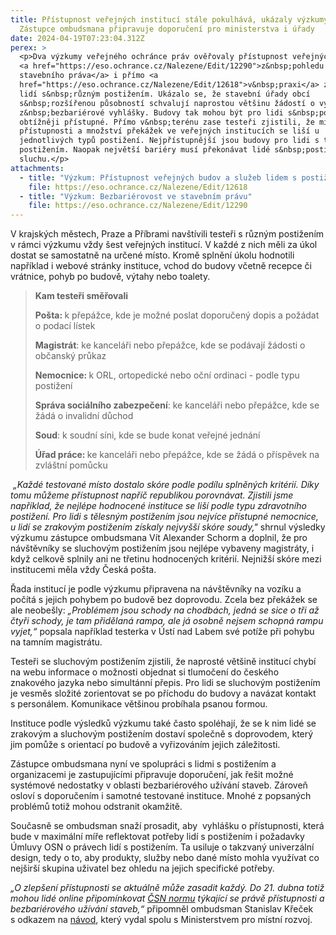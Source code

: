 ```yaml
---
title: Přístupnost veřejných institucí stále pokulhává, ukázaly výzkumy.
  Zástupce ombudsmana připravuje doporučení pro ministerstva i úřady
date: 2024-04-19T07:23:04.312Z
perex: >
  <p>Dva výzkumy veřejného ochránce práv ověřovaly přístupnost veřejných budov
  <a href="https://eso.ochrance.cz/Nalezene/Edit/12290">z&nbsp;pohledu
  stavebního práva</a> i přímo <a
  href="https://eso.ochrance.cz/Nalezene/Edit/12618">v&nbsp;praxi</a> za pomoci
  lidí s&nbsp;různým postižením. Ukázalo se, že stavební úřady obcí
  s&nbsp;rozšířenou působností schvalují naprostou většinu žádostí o výjimky
  z&nbsp;bezbariérové vyhlášky. Budovy tak mohou být pro lidi s&nbsp;postižením
  obtížněji přístupné. Přímo v&nbsp;terénu zase testeři zjistili, že míra
  přístupnosti a množství překážek ve veřejných institucích se liší u
  jednotlivých typů postižení. Nejpřístupnější jsou budovy pro lidi s tělesným
  postižením. Naopak největší bariéry musí překonávat lidé s&nbsp;postižením
  sluchu.</p>
attachments:
  - title: "Výzkum: Přístupnost veřejných budov a služeb lidem s postižením "
    file: https://eso.ochrance.cz/Nalezene/Edit/12618
  - title: "Výzkum: Bezbariérovost ve stavebním právu"
    file: https://eso.ochrance.cz/Nalezene/Edit/12290
---
```

<p>V&nbsp;krajských městech, Praze a Příbrami navštívili testeři s&nbsp;různým postižením v&nbsp;rámci výzkumu vždy šest veřejných institucí. V&nbsp;každé z nich měli za úkol dostat se samostatně na určené místo. Kromě splnění úkolu hodnotili například i webové stránky instituce, vchod do budovy včetně recepce či vrátnice, pohyb po budově, výtahy nebo toalety.</p>

<blockquote>
<p><strong>Kam testeři směřovali</strong></p>

<p><strong>Pošta: </strong>k přepážce, kde je možné poslat doporučený dopis a požádat o podací lístek</p>

<p><strong>Magistrát</strong>: ke kanceláři nebo přepážce, kde se podávají žádosti o občanský průkaz</p>

<p><strong>Nemocnice: </strong>k ORL, ortopedické nebo oční ordinaci - podle typu postižení</p>

<p><strong>Správa sociálního zabezpečení</strong>: ke kanceláři nebo přepážce, kde se žádá o invalidní důchod</p>

<p><strong>Soud</strong>: k soudní síni, kde se bude konat veřejné jednání</p>

<p><strong>Úřad práce: </strong>ke kanceláři nebo přepážce, kde se žádá o příspěvek na zvláštní pomůcku</p>
</blockquote>

<p><em>&nbsp;&bdquo;Každé testované místo dostalo skóre podle podílu splněných kritérií. Díky tomu můžeme přístupnost napříč republikou porovnávat. Zjistili jsme například, že nejlépe hodnocené instituce se liší podle typu zdravotního postižení. Pro lidi s tělesným postižením jsou nejvíce přístupné nemocnice, u lidí se zrakovým postižením získaly nejvyšší skóre soudy,&quot; </em>shrnul výsledky výzkumu zástupce ombudsmana Vít Alexander Schorm a doplnil, že pro návštěvníky se sluchovým postižením jsou nejlépe vybaveny magistráty, i když celkově splnily ani ne třetinu hodnocených kritérií. Nejnižší skóre mezi institucemi měla vždy Česká pošta.</p>

<p>Řada institucí je podle výzkumu připravena na návštěvníky na vozíku a počítá s jejich pohybem po budově bez doprovodu. Zcela bez překážek se ale neobešly:<em> &bdquo;Problémem jsou schody na chodbách, jedná se sice o tři až čtyři schody, je tam přidělaná rampa, ale já osobně nejsem schopná rampu vyjet,&ldquo; </em>popsala například testerka v Ústí nad Labem své potíže při pohybu na tamním magistrátu.</p>

<p>Testeři se sluchovým postižením zjistili, že naprosté většině institucí chybí na webu informace o možnosti objednat si tlumočení do českého znakového jazyka nebo simultánní přepis. Pro lidi se sluchovým postižením je vesměs složité zorientovat se po příchodu do budovy a navázat kontakt s&nbsp;personálem. Komunikace většinou probíhala psanou formou.</p>

<p>Instituce podle výsledků výzkumu také často spoléhají, že se k nim lidé se zrakovým a sluchovým postižením dostaví společně s doprovodem, který jim pomůže s orientací po budově a vyřizováním jejich záležitosti.</p>

<p>Zástupce ombudsmana nyní ve spolupráci s lidmi s postižením a organizacemi je zastupujícími připravuje doporučení, jak řešit možné systémové nedostatky v oblasti bezbariérového užívání staveb. Zároveň osloví s doporučením i samotné testované instituce. Mnohé z popsaných problémů totiž mohou odstranit okamžitě.</p>

<p>Současně se ombudsman snaží prosadit, aby &nbsp;vyhlášku o přístupnosti, která bude v&nbsp;maximální míře reflektovat potřeby lidí s&nbsp;postižením i požadavky Úmluvy OSN o právech lidí s postižením. Ta usiluje o takzvaný univerzální design, tedy o to, aby produkty, služby nebo dané místo mohla využívat co nejširší skupina uživatel bez ohledu na jejich specifické potřeby.</p>

<p><em>&bdquo;O zlepšení&nbsp;přístupnosti se aktuálně může zasadit každý. Do 21. dubna totiž mohou lidé online připomínkovat <a href="http://drafts.unmz.cz/Home/Details/6234">ČSN normu</a> týkající se právě přístupnosti a bezbariérového užívání staveb,&ldquo;</em> připomněl ombudsman Stanislav Křeček s&nbsp;odkazem na <a href="https://www.ochrance.cz/aktualne/ombudsman_spolecne_s_ministerstvem_pro_mistni_rozvoj_radi_jak_pripominkovat_navrhy_technickych_norem/">návod</a>, který vydal spolu s&nbsp;Ministerstvem pro místní rozvoj.</p>
